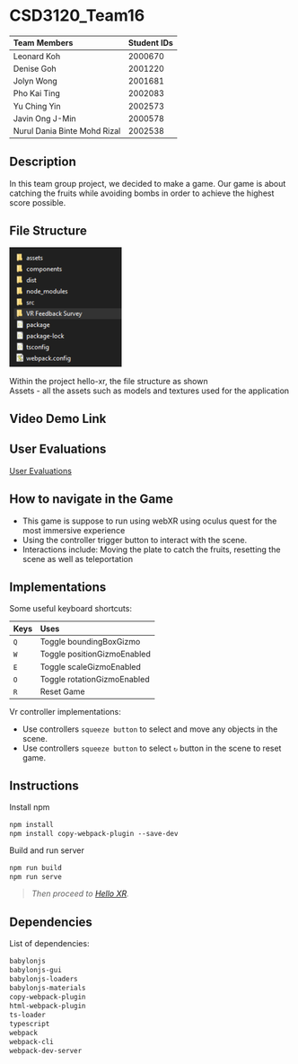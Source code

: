 # CSD3120_Team16
| Team Members                  | Student IDs   |
| :---                          | :---          |
| Leonard Koh                   | 2000670       |
| Denise Goh                    | 2001220       |
| Jolyn Wong                    | 2001681       |
| Pho Kai Ting                  | 2002083       |
| Yu Ching Yin                  | 2002573       |
| Javin Ong J-Min               | 2000578       |
| Nurul Dania Binte Mohd Rizal  | 2002538       |

## Description
In this team group project, we decided to make a game. Our game is about catching the fruits while avoiding bombs in order to achieve the highest score possible.

## File Structure
<p>
  <img src="files.png" width="200" >
</p>
Within the project hello-xr, the file structure as shown<br>
Assets - all the assets such as models and textures used for the application

## Video Demo Link

## User Evaluations 

[User Evaluations](https://github.com/Jj0606/CSD3120_Team16/tree/main/User%20Evaluations)

## How to navigate in the Game

- This game is suppose to run using webXR using oculus quest for the most immersive experience 
- Using the controller trigger button to interact with the scene.
- Interactions include: Moving the plate to catch the fruits, resetting the scene as well as teleportation

## Implementations

Some useful keyboard shortcuts:

| Keys      | Uses |
| :-------- | :--- |
| `Q`       | Toggle boundingBoxGizmo       |
| `W`       | Toggle positionGizmoEnabled   |
| `E`       | Toggle scaleGizmoEnabled      |
| `O`       | Toggle rotationGizmoEnabled   |
| `R`       | Reset Game                    |

Vr controller implementations:

- Use controllers `squeeze button` to select and move any objects in the scene.  
- Use controllers `squeeze button` to select `↻` button in the scene to reset game. 


## Instructions

Install npm
```
npm install
npm install copy-webpack-plugin --save-dev
```
Build and run server
```
npm run build
npm run serve
```
>*Then proceed to [Hello XR](http://localhost:3000/).*

## Dependencies

List of dependencies:

```
babylonjs
babylonjs-gui
babylonjs-loaders
babylonjs-materials
copy-webpack-plugin
html-webpack-plugin
ts-loader
typescript
webpack
webpack-cli
webpack-dev-server
```
